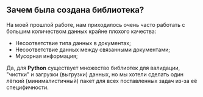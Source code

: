 ## Зачем была создана библиотека?

На моей прошлой работе, нам приходилось очень часто работать с большим количеством данных крайне плохого качества:
* Несоответствие типа данных в документах;
* Несоответствие данных между связанными документами;
* Мусорная информация;


Да, для **Python** существует множество библиотек для валидации, "чистки" и загрузки (выгрузки) данных, 
но мы хотели сделать один лёгкий (минималистичный) пакет для всех поставленных задач из-за её специфичности.
